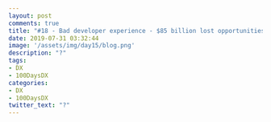 ```yaml
---
layout: post
comments: true
title: "#18 - Bad developer experience - $85 billion lost opportunities "
date: 2019-07-31 03:32:44
image: '/assets/img/day15/blog.png'
description: "?"
tags:
- DX 
- 100DaysDX
categories: 
- DX
- 100DaysDX
twitter_text: "?"
---
```



